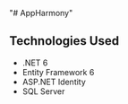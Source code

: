 "# AppHarmony" 

## Technologies Used

- .NET 6
- Entity Framework 6
- ASP.NET Identity
- SQL Server
